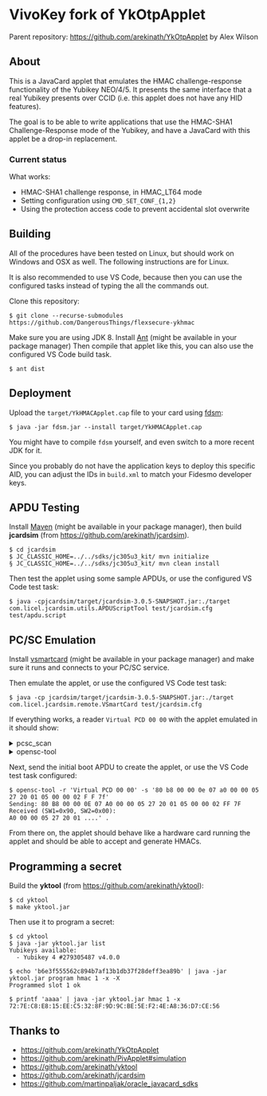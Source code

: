 # VivoKey fork of YkOtpApplet

Parent repository: https://github.com/arekinath/YkOtpApplet by Alex Wilson
## About

This is a JavaCard applet that emulates the HMAC challenge-response functionality of the Yubikey NEO/4/5. It presents the same interface that a real Yubikey presents over CCID (i.e. this applet does not have any HID features).

The goal is to be able to write applications that use the HMAC-SHA1 Challenge-Response mode of the Yubikey, and have a JavaCard with this applet be a drop-in replacement.

### Current status

What works:

 * HMAC-SHA1 challenge response, in HMAC_LT64 mode
 * Setting configuration using `CMD_SET_CONF_{1,2}`
 * Using the protection access code to prevent accidental slot overwrite

## Building

All of the procedures have been tested on Linux, but should work on Windows and OSX as well. The following instructions are for Linux. 

It is also recommended to use VS Code, because then you can use the configured tasks instead of typing the all the commands out.

Clone this repository:

```
$ git clone --recurse-submodules https://github.com/DangerousThings/flexsecure-ykhmac
```

Make sure you are using JDK 8. Install [Ant](https://ant.apache.org/) (might be available in your package manager) Then compile that applet like this, you can also use the configured VS Code build task.

```
$ ant dist
```

## Deployment

Upload the `target/YkHMACApplet.cap` file to your card using [fdsm](https://github.com/fidesmo/fdsm):

```
$ java -jar fdsm.jar --install target/YkHMACApplet.cap
```

You might have to compile `fdsm` yourself, and even switch to a more recent JDK for it.

Since you probably do not have the application keys to deploy this specific AID, you can adjust the IDs in `build.xml` to match your Fidesmo developer keys.

## APDU Testing

Install [Maven](https://maven.apache.org/) (might be available in your package manager), then build **jcardsim** (from https://github.com/arekinath/jcardsim).

```
$ cd jcardsim
$ JC_CLASSIC_HOME=../../sdks/jc305u3_kit/ mvn initialize
§ JC_CLASSIC_HOME=../../sdks/jc305u3_kit/ mvn clean install
```

Then test the applet using some sample APDUs, or use the configured VS Code test task:

```
$ java -cpjcardsim/target/jcardsim-3.0.5-SNAPSHOT.jar:./target com.licel.jcardsim.utils.APDUScriptTool test/jcardsim.cfg test/apdu.script
```

## PC/SC Emulation

Install [vsmartcard](https://frankmorgner.github.io/vsmartcard/) (might be available in your package manager) and make sure it runs and connects to your PC/SC service.


Then emulate the applet, or use the configured VS Code test task:

```
$ java -cp jcardsim/target/jcardsim-3.0.5-SNAPSHOT.jar:./target com.licel.jcardsim.remote.VSmartCard test/jcardsim.cfg
```

If everything works, a reader `Virtual PCD 00 00` with the applet emulated in it should show: 

<details>
<summary>pcsc_scan</summary>

```
$ pcsc_scan

 Reader 0: Virtual PCD 00 00
  Event number: 13
  Card state: Card inserted, 
  ATR: 3B 8D 80 01 80 73 C0 21 C0 57 59 75 62 69 4B 65 79 F9

ATR: 3B 8D 80 01 80 73 C0 21 C0 57 59 75 62 69 4B 65 79 F9
+ TS = 3B --> Direct Convention
+ T0 = 8D, Y(1): 1000, K: 13 (historical bytes)
  TD(1) = 80 --> Y(i+1) = 1000, Protocol T = 0 
-----
  TD(2) = 01 --> Y(i+1) = 0000, Protocol T = 1 
-----
+ Historical bytes: 80 73 C0 21 C0 57 59 75 62 69 4B 65 79
  Category indicator byte: 80 (compact TLV data object)
    Tag: 7, len: 3 (card capabilities)
      Selection methods: C0
        - DF selection by full DF name
        - DF selection by partial DF name
      Data coding byte: 21
        - Behaviour of write functions: proprietary
        - Value 'FF' for the first byte of BER-TLV tag fields: invalid
        - Data unit in quartets: 2
      Command chaining, length fields and logical channels: C0
        - Command chaining
        - Extended Lc and Le fields
        - Logical channel number assignment: No logical channel
        - Maximum number of logical channels: 1
    Tag: 5, len: 7 (card issuer's data)
      Card issuer data: 59 75 62 69 4B 65 79
+ TCK = F9 (correct checksum)

Possibly identified card (using /usr/share/pcsc/smartcard_list.txt):
3B 8D 80 01 80 73 C0 21 C0 57 59 75 62 69 4B 65 79 F9
	Yubikey 5 NFC (via NFC) (Other)
	https://www.yubico.com/product/yubikey-5-nfc/#yubikey-5-nfc
```

</details>

<details>
<summary>opensc-tool</summary>

```
$ opensc-tool -l

# Detected readers (pcsc)
Nr.  Card  Features  Name
0    Yes             Virtual PCD 00 00
1    No              Virtual PCD 00 01

```

</details>

Next, send the initial boot APDU to create the applet, or use the VS Code  test task configured:

```
$ opensc-tool -r 'Virtual PCD 00 00' -s '80 b8 00 00 0e 07 a0 00 00 05 27 20 01 05 00 00 02 F F 7f'
Sending: 80 B8 00 00 0E 07 A0 00 00 05 27 20 01 05 00 00 02 FF 7F 
Received (SW1=0x90, SW2=0x00):
A0 00 00 05 27 20 01 ....' .
```

From there on, the applet should behave like a hardware card running the applet and should be able to accept and generate HMACs.

## Programming a secret

Build the **yktool** (from https://github.com/arekinath/yktool):

```
$ cd yktool
$ make yktool.jar
```

Then use it to program a secret:

```
$ cd yktool
$ java -jar yktool.jar list
Yubikeys available:
  - Yubikey 4 #279305487 v4.0.0

$ echo 'b6e3f555562c894b7af13b1db37f28deff3ea89b' | java -jar yktool.jar program hmac 1 -x -X
Programmed slot 1 ok

$ printf 'aaaa' | java -jar yktool.jar hmac 1 -x
72:7E:C8:E8:15:EE:C5:32:8F:9D:9C:BE:5E:F2:4E:A8:36:D7:CE:56
```

## Thanks to

- https://github.com/arekinath/YkOtpApplet
- https://github.com/arekinath/PivApplet#simulation
- https://github.com/arekinath/yktool
- https://github.com/arekinath/jcardsim
- https://github.com/martinpaljak/oracle_javacard_sdks